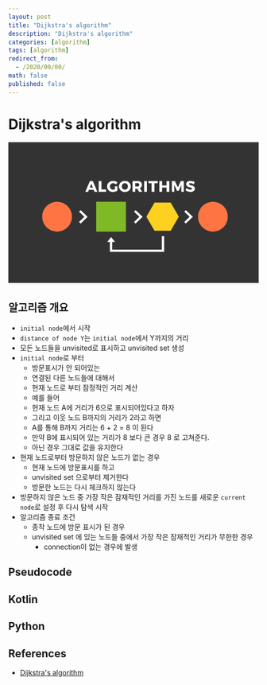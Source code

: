 ```yaml
---
layout: post
title: "Dijkstra's algorithm"
description: "Dijkstra's algorithm"
categories: [algorithm]
tags: [algorithm]
redirect_from:
  - /2020/00/00/
math: false
published: false
---
```


# Dijkstra's algorithm

<img src="/assets/img/posts/algorithms/algorithms.png">

## 알고리즘 개요

- `initial node`에서 시작
- `distance of node Y`는 `initial node`에서 Y까지의 거리
- 모든 노드들을 unvisited로 표시하고 unvisited set 생성
- `initial node`로 부터
  - 방문표시가 안 되어있는
  - 연결된 다른 노드들에 대해서
  - 현재 노드로 부터 잠정적인 거리 계산
  - 예를 들어
  - 현재 노드 A에 거리가 6으로 표시되어있다고 하자
  - 그리고 이웃 노드 B까지의 거리가 2라고 하면
  - A를 통해 B까지 거리는 6 + 2 = 8 이 된다
  - 만약 B에 표시되어 있는 거리가 8 보다 큰 경우 8 로 고쳐준다.
  - 아닌 경우 그대로 값을 유지한다
- 현재 노드로부터 방문하지 않은 노드가 없는 경우
  - 현재 노드에 방문표시를 하고
  - unvisited set 으로부터 제거한다
  - 방문한 노드는 다시 체크하지 않는다
- 방문하지 않은 노드 중 가장 작은 잠재적인 거리를 가진 노드를 새로운 `current node`로 설정 후 다시 탐색 시작
- 알고리즘 종료 조건
  - 종착 노드에 방문 표시가 된 경우
  - unvisited set 에 있는 노드들 중에서 가장 작은 잠재적인 거리가 무한한 경우
    - connection이 없는 경우에 발생

## Pseudocode

## Kotlin

## Python

## References

- [Dijkstra's algorithm](https://en.wikipedia.org/wiki/Dijkstra%27s_algorithm)
